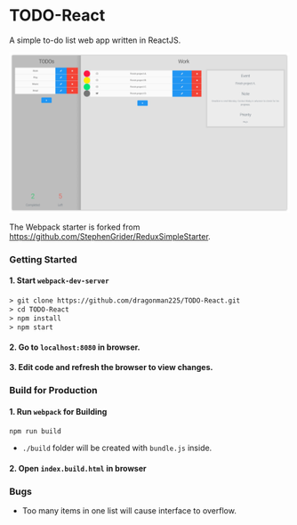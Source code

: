 # TODO-React

A simple to-do list web app written in ReactJS.

![screenshot](https://github.com/dragonman225/TODO-React/blob/master/assets/sc01.png)

The Webpack starter is forked from https://github.com/StephenGrider/ReduxSimpleStarter.

### Getting Started

#### 1. Start `webpack-dev-server`

```
> git clone https://github.com/dragonman225/TODO-React.git
> cd TODO-React
> npm install
> npm start
```

#### 2. Go to `localhost:8080` in browser.
#### 3. Edit code and refresh the browser to view changes.

### Build for Production

#### 1. Run `webpack` for Building

```
npm run build
```
* `./build` folder will be created with `bundle.js` inside.

#### 2. Open `index.build.html` in browser

### Bugs

* Too many items in one list will cause interface to overflow.
